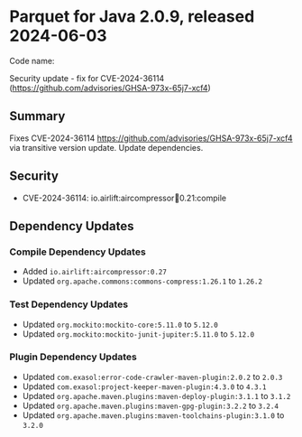 # Parquet for Java 2.0.9, released 2024-06-03

Code name:

Security update - fix for CVE-2024-36114 (https://github.com/advisories/GHSA-973x-65j7-xcf4)

## Summary
Fixes CVE-2024-36114  https://github.com/advisories/GHSA-973x-65j7-xcf4 via transitive version update.
Update dependencies.
## Security

* CVE-2024-36114: io.airlift:aircompressor:jar:0.21:compile

## Dependency Updates

### Compile Dependency Updates

* Added `io.airlift:aircompressor:0.27`
* Updated `org.apache.commons:commons-compress:1.26.1` to `1.26.2`

### Test Dependency Updates

* Updated `org.mockito:mockito-core:5.11.0` to `5.12.0`
* Updated `org.mockito:mockito-junit-jupiter:5.11.0` to `5.12.0`

### Plugin Dependency Updates

* Updated `com.exasol:error-code-crawler-maven-plugin:2.0.2` to `2.0.3`
* Updated `com.exasol:project-keeper-maven-plugin:4.3.0` to `4.3.1`
* Updated `org.apache.maven.plugins:maven-deploy-plugin:3.1.1` to `3.1.2`
* Updated `org.apache.maven.plugins:maven-gpg-plugin:3.2.2` to `3.2.4`
* Updated `org.apache.maven.plugins:maven-toolchains-plugin:3.1.0` to `3.2.0`
